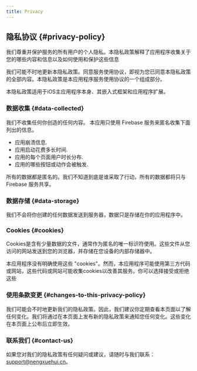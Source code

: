 ```yaml
---
title: Privacy
---
```


## 隐私协议 {#privacy-policy}

我们尊重并保护服务的所有用户的个人隐私。本隐私政策解释了应用程序收集关于您的哪些内容和信息以及如何使用和保护这些信息 

我们可能不时地更新本隐私政策。同意服务使用协议，即视为您已同意本隐私政策的全部内容。本隐私政策是本应用程序服务使用协议的一个组成部分。

本隐私政策适用于iOS主应用程序本身、其嵌入式框架和应用程序扩展。

### 数据收集 {#data-collected}
我们不收集任何你创造的任何内容。
本应用只使用 Firebase 服务来匿名收集下面列出的信息。

- 应用崩溃信息.
- 应用启动花费多长时间.
- 应用的每个页面用户时长分布.
- 应用的哪些按钮或动作会被触发.

所有的数据都是匿名的。我们不知道到底是谁采取了行动，所有的数据都将只与Firebase 服务共享。

### 数据存储 {#data-storage}
我们不会将你创建的任何数据发送到服务器，数据只是存储在你的应用程序中。

### Cookies {#cookies}
Cookies是含有少量数据的文件，通常作为匿名的唯一标识符使用。这些文件从您访问的网站发送到您的浏览器，并存储在您设备的内部存储器中。

本应用程序没有明确使用这些 "cookies"。然而，本应用程序可能使用第三方代码或网站，这些代码或网站可能收集cookies以改善其服务。你可以选择接受或拒绝这些 


### 使用条款变更 {#changes-to-this-privacy-policy}
我们可能会不时地更新我们的隐私政策。因此，我们建议你定期查看本页面以了解任何变化。我们将通过在本页面上发布新的隐私政策来通知您任何变化。这些变化在本页面上公布后立即生效。


### 联系我们 {#contact-us}
如果您对我们的隐私政策有任何疑问或建议，请随时与我们联系：support@nengxuehui.cn。